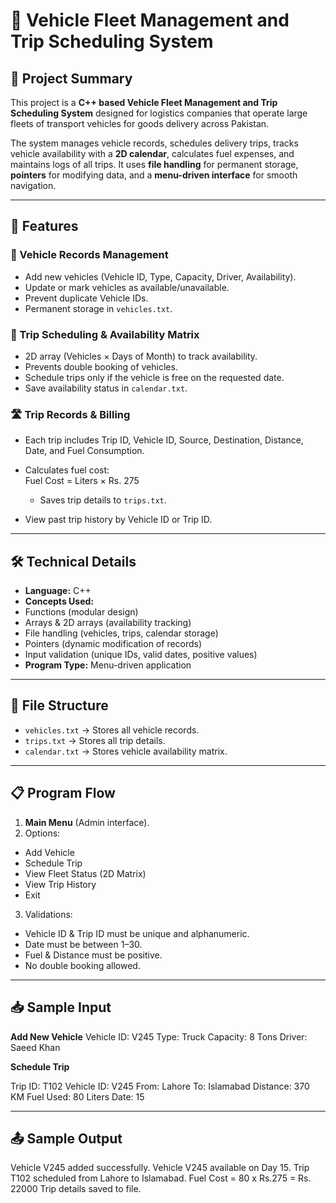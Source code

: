 # 🚚 Vehicle Fleet Management and Trip Scheduling System

## 📌 Project Summary
This project is a **C++ based Vehicle Fleet Management and Trip Scheduling System** designed for logistics companies that operate large fleets of transport vehicles for goods delivery across Pakistan.  

The system manages vehicle records, schedules delivery trips, tracks vehicle availability with a **2D calendar**, calculates fuel expenses, and maintains logs of all trips. It uses **file handling** for permanent storage, **pointers** for modifying data, and a **menu-driven interface** for smooth navigation.

---

## 🔑 Features

### 🚛 Vehicle Records Management
- Add new vehicles (Vehicle ID, Type, Capacity, Driver, Availability).  
- Update or mark vehicles as available/unavailable.  
- Prevent duplicate Vehicle IDs.  
- Permanent storage in `vehicles.txt`.

### 📅 Trip Scheduling & Availability Matrix
- 2D array (Vehicles × Days of Month) to track availability.  
- Prevents double booking of vehicles.  
- Schedule trips only if the vehicle is free on the requested date.  
- Save availability status in `calendar.txt`.

### 🛣️ Trip Records & Billing
- Each trip includes Trip ID, Vehicle ID, Source, Destination, Distance, Date, and Fuel Consumption.  
- Calculates fuel cost:  
  Fuel Cost = Liters × Rs. 275

  - Saves trip details to `trips.txt`.  
- View past trip history by Vehicle ID or Trip ID.

---

## 🛠️ Technical Details
- **Language:** C++  
- **Concepts Used:**  
- Functions (modular design)  
- Arrays & 2D arrays (availability tracking)  
- File handling (vehicles, trips, calendar storage)  
- Pointers (dynamic modification of records)  
- Input validation (unique IDs, valid dates, positive values)  
- **Program Type:** Menu-driven application  

---

## 📂 File Structure
- `vehicles.txt` → Stores all vehicle records.  
- `trips.txt` → Stores all trip details.  
- `calendar.txt` → Stores vehicle availability matrix.  

---

## 📋 Program Flow
1. **Main Menu** (Admin interface).  
2. Options:  
 - Add Vehicle  
 - Schedule Trip  
 - View Fleet Status (2D Matrix)  
 - View Trip History  
 - Exit  
3. Validations:  
 - Vehicle ID & Trip ID must be unique and alphanumeric.  
 - Date must be between 1–30.  
 - Fuel & Distance must be positive.  
 - No double booking allowed.  

---

## 📥 Sample Input

**Add New Vehicle**
Vehicle ID: V245
Type: Truck
Capacity: 8 Tons
Driver: Saeed Khan


**Schedule Trip**

Trip ID: T102
Vehicle ID: V245
From: Lahore
To: Islamabad
Distance: 370 KM
Fuel Used: 80 Liters
Date: 15


---

## 📤 Sample Output
Vehicle V245 added successfully.
Vehicle V245 available on Day 15.
Trip T102 scheduled from Lahore to Islamabad.
Fuel Cost = 80 x Rs.275 = Rs. 22000
Trip details saved to file.
